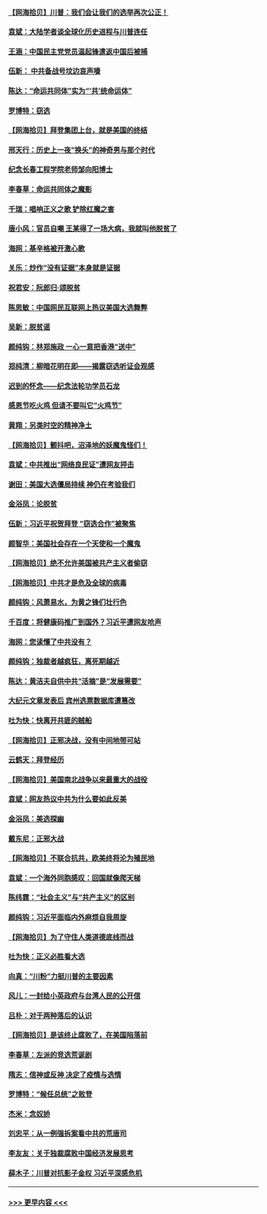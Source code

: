 #### [【网海拾贝】川普：我们会让我们的选举再次公正！](../pages/nsc993/n12594930.md?t=12041802) 
#### [袁斌：大陆学者谈全球化历史进程与川普连任](../pages/nsc993/n12594690.md?t=12041802) 
#### [王涵：中国民主党党员温起锋遣返中国后被捕](../pages/nsc993/n12594540.md?t=12041802) 
#### [伍新： 中共备战号坟边哀声嚎](../pages/nsc993/n12593086.md?t=12041802) 
#### [陈达：“命运共同体”实为“‘共’统命运体”](../pages/nsc993/n12590865.md?t=12041802) 
#### [罗博特：窃选](../pages/nsc993/n12590619.md?t=12041802) 
#### [【网海拾贝】拜登集团上台，就是美国的终结](../pages/nsc993/n12589725.md?t=12041802) 
#### [邢天行：历史上一夜“换头”的神奇男与那个时代](../pages/nsc993/n12589424.md?t=12041802) 
#### [纪念长春工程学院老师邹向阳博士](../pages/nsc993/n12585390.md?t=12041802) 
#### [李春草：命运共同体之魔影](../pages/nsc993/n12585026.md?t=12041802) 
#### [千瑞：唱响正义之歌 铲除红魔之害](../pages/nsc993/n12585002.md?t=12041802) 
#### [唐小风：官员自嘲 王某得了一场大病，我就叫他脱贫了](../pages/nsc993/n12584981.md?t=12041802) 
#### [海网：基辛格被开激心歌](../pages/nsc993/n12584946.md?t=12041802) 
#### [关乐：炒作“没有证据”本身就是证据](../pages/nsc993/n12583146.md?t=12041802) 
#### [祝君安：阮郎归‧颂脱贫](../pages/nsc993/n12583119.md?t=12041802) 
#### [陈思敏：中国网民互联网上热议美国大选舞弊](../pages/nsc993/n12582845.md?t=12041802) 
#### [吴新：脱贫谣](../pages/nsc993/n12580839.md?t=12041802) 
#### [颜纯钩：林郑施政 一心一意把香港“送中”](../pages/nsc993/n12580805.md?t=12041802) 
#### [郑纯清：柳暗花明在即——揭露窃选听证会观感](../pages/nsc993/n12580795.md?t=12041802) 
#### [迟到的怀念——纪念法轮功学员石龙](../pages/nsc993/n12580245.md?t=12041802) 
#### [感恩节吃火鸡  但请不要叫它“火鸡节”](../pages/nsc993/n12580252.md?t=12041802) 
#### [黄翔：另类时空的精神净土](../pages/nsc993/n12578638.md?t=12041802) 
#### [【网海拾贝】颤抖吧，沼泽地的妖魔鬼怪们！](../pages/nsc993/n12578552.md?t=12041802) 
#### [袁斌：中共推出“网络良民证”遭网友抨击](../pages/nsc993/n12578511.md?t=12041802) 
#### [谢田：美国大选僵局持续 神仍在考验我们](../pages/nsc993/n12577432.md?t=12041802) 
#### [金浴凤：论脱贫](../pages/nsc993/n12576386.md?t=12041802) 
#### [伍新：习近平祝贺拜登 “窃选合作”被聚焦](../pages/nsc993/n12576358.md?t=12041802) 
#### [颜智华：美国社会存在一个天使和一个魔鬼](../pages/nsc993/n12574299.md?t=12041802) 
#### [【网海拾贝】绝不允许美国被共产主义者偷窃](../pages/nsc993/n12573396.md?t=12041802) 
#### [【网海拾贝】中共才是危及全球的病毒](../pages/nsc993/n12571204.md?t=12041802) 
#### [颜纯钩：风萧易水，为黄之锋们壮行色](../pages/nsc993/n12571487.md?t=12041802) 
#### [千百度：将健康码推广到国外？习近平遭网友呛声](../pages/nsc993/n12570808.md?t=12041802) 
#### [海网：您读懂了中共没有？](../pages/nsc993/n12570487.md?t=12041802) 
#### [颜纯钩：独裁者越疯狂，离死期越近](../pages/nsc993/n12569055.md?t=12041802) 
#### [陈达：黄洁夫自供中共“活摘”是“发展需要”](../pages/nsc993/n12568541.md?t=12041802) 
#### [大纪元文章发表后 宾州选票数据库遭篡改](../pages/nsc993/n12568105.md?t=12041802) 
#### [吐为快：快离开共匪的贼船](../pages/nsc993/n12568462.md?t=12041802) 
#### [【网海拾贝】正邪决战，没有中间地带可站](../pages/nsc993/n12568439.md?t=12041802) 
#### [云鹤天：拜登经历](../pages/nsc993/n12567294.md?t=12041802) 
#### [【网海拾贝】美国南北战争以来最重大的战役](../pages/nsc993/n12567247.md?t=12041802) 
#### [袁斌：网友热议中共为什么要如此反美](../pages/nsc993/n12567162.md?t=12041802) 
#### [金浴凤：美选探幽](../pages/nsc993/n12567147.md?t=12041802) 
#### [戴东尼：正邪大战](../pages/nsc993/n12567033.md?t=12041802) 
#### [【网海拾贝】不联合抗共，欧美终将沦为殖民地](../pages/nsc993/n12565068.md?t=12041802) 
#### [袁斌：一个海外同胞感叹：回国就像爬天梯](../pages/nsc993/n12564986.md?t=12041802) 
#### [陈纬霆：“社会主义”与“共产主义”的区别](../pages/nsc993/n12562417.md?t=12041802) 
#### [颜纯钩：习近平面临内外麻烦自我周旋](../pages/nsc993/n12563356.md?t=12041802) 
#### [【网海拾贝】为了守住人类道德底线而战](../pages/nsc993/n12562542.md?t=12041802) 
#### [吐为快：正义必胜看大选](../pages/nsc993/n12561967.md?t=12041802) 
#### [向真：“川粉”力挺川普的主要因素](../pages/nsc993/n12560774.md?t=12041802) 
#### [风儿：一封给小英政府与台湾人民的公开信](../pages/nsc993/n12560581.md?t=12041802) 
#### [吕朴：对于两种落后的认识](../pages/nsc993/n12560492.md?t=12041802) 
#### [【网海拾贝】是该终止腐败了，在美国陷落前](../pages/nsc993/n12559936.md?t=12041802) 
#### [李春草：左派的竞选荒诞剧](../pages/nsc993/n12558380.md?t=12041802) 
#### [隋志：信神或反神 决定了疫情与选情](../pages/nsc993/n12558255.md?t=12041802) 
#### [罗博特：“候任总统”之败登](../pages/nsc993/n12558189.md?t=12041802) 
#### [杰米：念奴娇](../pages/nsc993/n12558174.md?t=12041802) 
#### [刘忠平：从一例强拆案看中共的荒唐司](../pages/nsc993/n12558036.md?t=12041802) 
#### [李友友：关于独裁腐败中国经济发展思考](../pages/nsc993/n12558004.md?t=12041802) 
#### [薛木子：川普对抗影子金权 习近平深感危机](../pages/nsc993/n12557342.md?t=12041802) 

----
#### [ >>> 更早内容 <<< ](../indexes/nsc993-earlier.md)
